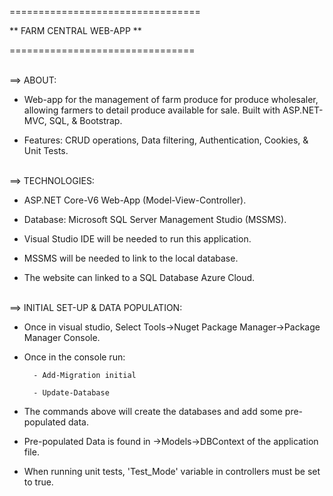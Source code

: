 =================================

** FARM CENTRAL WEB-APP **

================================


<br />
==> ABOUT:

- Web-app for the management of farm produce for produce wholesaler,
allowing farmers to detail produce available for sale. Built with ASP.NET-MVC, SQL, & Bootstrap.

- Features: CRUD operations, Data filtering, Authentication, Cookies, & Unit Tests.


<br />
==> TECHNOLOGIES:

- ASP.NET Core-V6 Web-App (Model-View-Controller).

- Database: Microsoft SQL Server Management Studio (MSSMS).

- Visual Studio IDE will be needed to run this application.

- MSSMS will be needed to link to the local database.

- The website can linked to a SQL Database Azure Cloud.


<br />
==> INITIAL SET-UP & DATA POPULATION:

- Once in visual studio, Select Tools->Nuget Package Manager->Package Manager Console.

- Once in the console run:

		- Add-Migration initial

		- Update-Database

- The commands above will create the databases and add some pre-populated data.

- Pre-populated Data is found in ->Models->DBContext of the application file.

- When running unit tests, 'Test_Mode' variable in controllers must be set to true.

<br /><br />
